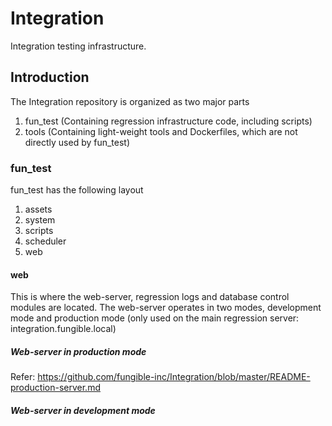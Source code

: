 # Integration
Integration testing infrastructure.

## Introduction
The Integration repository is organized as two major parts
1. fun_test (Containing regression infrastructure code, including scripts)
2. tools (Containing light-weight tools and Dockerfiles, which are not directly used by fun_test)

### fun_test
fun_test has the following layout
1. assets
2. system
3. scripts
4. scheduler
5. web

#### web
This is where the web-server, regression logs and database control modules are located.
The web-server operates in two modes, development mode and production mode (only used on the main regression server: integration.fungible.local)

##### Web-server in production mode
Refer: https://github.com/fungible-inc/Integration/blob/master/README-production-server.md

##### Web-server in development mode
